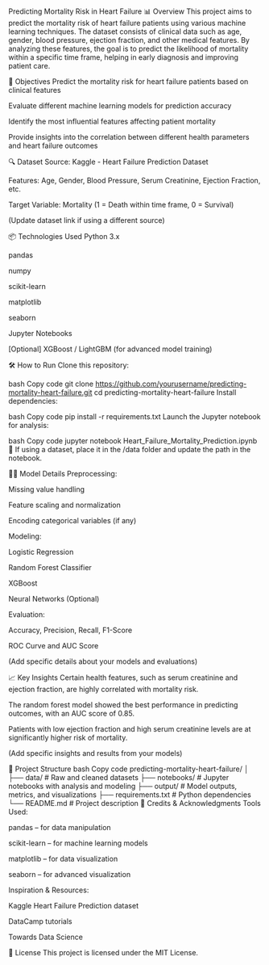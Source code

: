 Predicting Mortality Risk in Heart Failure
📊 Overview
This project aims to predict the mortality risk of heart failure patients using various machine learning techniques. The dataset consists of clinical data such as age, gender, blood pressure, ejection fraction, and other medical features. By analyzing these features, the goal is to predict the likelihood of mortality within a specific time frame, helping in early diagnosis and improving patient care.

🧠 Objectives
Predict the mortality risk for heart failure patients based on clinical features

Evaluate different machine learning models for prediction accuracy

Identify the most influential features affecting patient mortality

Provide insights into the correlation between different health parameters and heart failure outcomes

🔍 Dataset
Source: Kaggle - Heart Failure Prediction Dataset

Features: Age, Gender, Blood Pressure, Serum Creatinine, Ejection Fraction, etc.

Target Variable: Mortality (1 = Death within time frame, 0 = Survival)

(Update dataset link if using a different source)

📦 Technologies Used
Python 3.x

pandas

numpy

scikit-learn

matplotlib

seaborn

Jupyter Notebooks

[Optional] XGBoost / LightGBM (for advanced model training)

🛠️ How to Run
Clone this repository:

bash
Copy code
git clone https://github.com/yourusername/predicting-mortality-heart-failure.git
cd predicting-mortality-heart-failure
Install dependencies:

bash
Copy code
pip install -r requirements.txt
Launch the Jupyter notebook for analysis:

bash
Copy code
jupyter notebook Heart_Failure_Mortality_Prediction.ipynb
📁 If using a dataset, place it in the /data folder and update the path in the notebook.

🧑‍💻 Model Details
Preprocessing:

Missing value handling

Feature scaling and normalization

Encoding categorical variables (if any)

Modeling:

Logistic Regression

Random Forest Classifier

XGBoost

Neural Networks (Optional)

Evaluation:

Accuracy, Precision, Recall, F1-Score

ROC Curve and AUC Score

(Add specific details about your models and evaluations)

📈 Key Insights
Certain health features, such as serum creatinine and ejection fraction, are highly correlated with mortality risk.

The random forest model showed the best performance in predicting outcomes, with an AUC score of 0.85.

Patients with low ejection fraction and high serum creatinine levels are at significantly higher risk of mortality.

(Add specific insights and results from your models)

📂 Project Structure
bash
Copy code
predicting-mortality-heart-failure/
│
├── data/                  # Raw and cleaned datasets
├── notebooks/             # Jupyter notebooks with analysis and modeling
├── output/                # Model outputs, metrics, and visualizations
├── requirements.txt       # Python dependencies
└── README.md              # Project description
👥 Credits & Acknowledgments
Tools Used:

pandas – for data manipulation

scikit-learn – for machine learning models

matplotlib – for data visualization

seaborn – for advanced visualization

Inspiration & Resources:

Kaggle Heart Failure Prediction dataset

DataCamp tutorials

Towards Data Science

📜 License
This project is licensed under the MIT License.
